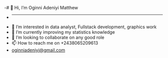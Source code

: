 -# 👋 Hi, I’m Oginni Adeniyi Matthew
- ________________________________________________________________________
- 👀 I’m interested in data analyst, Fullstack development, graphics work
- 🌱 I’m currently improving my statistics knowledge
- 💞️ I’m looking to collaborate on any good role
- 📫 How to reach me on +2438065209613
- oginniadeniyi@gmail.com

<!---
Oginn/Oginn is a ✨ special ✨ repository because its `README.md` (this file) appears on your GitHub profile.
You can click the Preview link to take a look at your changes.
--->
